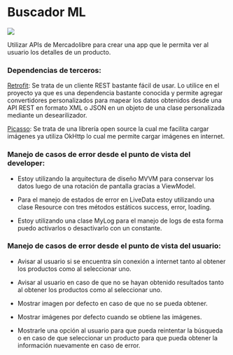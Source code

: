 # Buscador ML

![](https://raw.githubusercontent.com/Pablovsky1/mercadolibre.products/develop/app/src/main/res/mipmap-xhdpi/ic_launcher_foreground.png)


Utilizar APIs de Mercadolibre para crear una app que le permita ver al usuario los detalles de un producto.
### Dependencias de terceros:

[Retrofit](https://square.github.io/retrofit/ "Retrofit"): Se trata de un cliente REST bastante fácil de usar. Lo utilice en el proyecto ya que es una dependencia bastante conocida y permite agregar convertidores personalizados para mapear los datos obtenidos desde una API REST en formato XML o JSON en un objeto de una clase personalizada mediante un desearilizador.

[Picasso](https://square.github.io/picasso/ "Picasso"): Se trata de una librería open source la cual me facilita cargar imágenes ya utiliza OkHttp lo cual me permite cargar imágenes en internet.


### Manejo de casos de error desde el punto de vista del developer:

- Estoy utilizando la arquitectura de diseño MVVM para conservar los datos luego de una rotación de pantalla gracias a ViewModel.

- Para el manejo de estados de error en LiveData estoy utilizando una clase Resource con tres métodos estáticos success, error, loading.

- Estoy utilizando una clase MyLog para el manejo de logs de esta forma puedo activarlos o desactivarlo con un constante.

### Manejo de casos de error desde el punto de vista del usuario:

- Avisar al usuario si se encuentra sin conexión a internet tanto al obtener los productos como al seleccionar uno.

- Avisar al usuario en caso de que no se hayan obtenido resultados tanto al obtener los productos como al seleccionar uno.

- Mostrar imagen por defecto en caso de que no se pueda obtener.

- Mostrar imágenes por defecto cuando se obtiene las imágenes.

- Mostrarle una opción al usuario para que pueda reintentar la búsqueda o en caso de que seleccionar un producto para que pueda obtener la información nuevamente en caso de error. 


